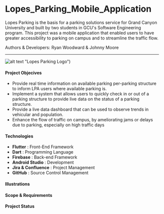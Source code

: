 # Lopes_Parking_Mobile_Application
Lopes Parking is the basis for a parking solutions service for Grand Canyon University and built by two students in GCU's Software Engineering program. This project was a mobile application that enabled users to have greater accessibility to parking on campus and to streamline the traffic flow.

Authors & Developers: Ryan Woodward & Johnny Moore
*** 
![alt text](https://photos.google.com/share/AF1QipPAGwFgL22u-hkw24mGhTV-zawxu45WHOjMPMZY08quQgDO1bSagpjEcLQrf1qqaw/photo/AF1QipMS3qfD0a7Ds_Ak3xjFyLgJRKzY4QtMOsVj83gH?key=UXdWNDgxVURKUzdBYTF4VDNfYWppWDlUeFY4ZXVn) "Lopes Parking Logo")

#### Project Objecives
+ Provide real time information on available parking per-parking structure to inform LPA users where available parking is.
+ Implement a system that allows users to quickly check in or out of a parking structure to provide live data on the status of a parking structure.
+ Provide a live data dashboard that can be used to observe trends in vehicular and population.
+ Enhance the flow of traffic on campus, by ameliorating jams or delays due to parking, especially on high traffic days

#### Technologies
+ __Flutter__             : Front-End Framework
+ __Dart__                : Programming Language
+ __Firebase__            : Back-end Framework
+ __Android Studio__      : Development
+ __Jira & Confluence__   : Project Management
+ __GitHub__              : Source Control Management

#### Illustrations

#### Scope & Requirements


#### Project Status




